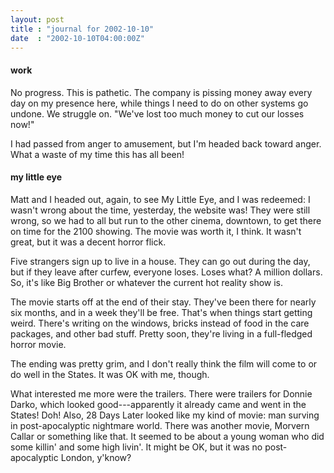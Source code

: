 ```yaml
---
layout: post
title : "journal for 2002-10-10"
date  : "2002-10-10T04:00:00Z"
---
```

<h4>work</h4>No progress.  This is pathetic.  The company is pissing money away every day on my presence here, while things I need to do on other systems go undone.  We struggle on.  "We've lost too much money to cut our losses now!"

I had passed from anger to amusement, but I'm headed back toward anger.  What a waste of my time this has all been!<h4>my little eye</h4>Matt and I headed out, again, to see My Little Eye, and I was redeemed:  I wasn't wrong about the time, yesterday, the website was!  They were still wrong, so we had to all but run to the other cinema, downtown, to get there on time for the 2100 showing.  The movie was worth it, I think.  It wasn't great, but it was a decent horror flick.

Five strangers sign up to live in a house.  They can go out during the day, but if they leave after curfew, everyone loses.  Loses what?  A million dollars. So, it's like Big Brother or whatever the current hot reality show is.

The movie starts off at the end of their stay.  They've been there for nearly six months, and in a week they'll be free.  That's when things start getting weird.  There's writing on the windows, bricks instead of food in the care packages, and other bad stuff.  Pretty soon, they're living in a full-fledged horror movie.

The ending was pretty grim, and I don't really think the film will come to or do well in the States.  It was OK with me, though. 

What interested me more were the trailers.  There were trailers for Donnie Darko, which looked good---apparently it already came and went in the States! Doh!  Also, 28 Days Later looked like my kind of movie:  man surving in post-apocalyptic nightmare world.  There was another movie, Morvern Callar or something like that.  It seemed to be about a young woman who did some killin' and some high livin'.  It might be OK, but it was no post-apocalyptic London, y'know?

